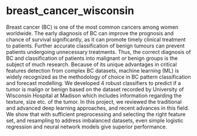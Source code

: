 # breast_cancer_wisconsin
Breast cancer (BC) is one of the most common cancers among women worldwide. The early diagnosis of BC can improve the prognosis and chance of survival significantly, as it can promote timely clinical treatment to patients. Further accurate classification of benign tumours can prevent patients undergoing unnecessary treatments. Thus, the correct diagnosis of BC and classification of patients into malignant or benign groups is the subject of much research. Because of its unique advantages in critical features detection from complex BC datasets, machine learning (ML) is widely recognized as the methodology of choice in BC pattern classification and forecast modelling. We developed 4 robust classifiers to predict if a tumor is malign or benign based on the dataset recorded by University of Wisconsin Hospital at Madison which includes information regarding the texture, size etc. of the tumor. In this project, we reviewed the traditional and advanced deep learning approaches, and recent advances in this field. We show that with sufficient preprocessing and selecting the right feature set, and resampling to address imbalanced datasets, even simple logistic regression and neural network models give superior performance.
